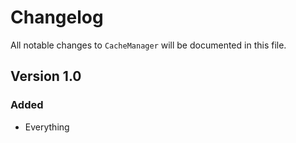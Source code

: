 # Changelog

All notable changes to `CacheManager` will be documented in this file.

## Version 1.0

### Added
- Everything
